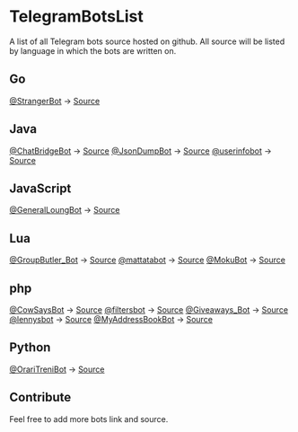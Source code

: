 # TelegramBotsList
A list of all Telegram bots source hosted on github.
All source will be listed by language in which the bots are written on.

## Go
[@StrangerBot](https://telegram.me/strangerbot) -> [Source](https://github.com/Machiel/strangerbot)

## Java
[@ChatBridgeBot](https://telegram.me/ChatBridgeBot) -> [Source](https://github.com/nadam/chatbridgebot)
[@JsonDumpBot](https://Telegram.me/JsonDumpBot) -> [Source](https://github.com/nadam/jsondumpbot)
[@userinfobot](https://telegram.me/userinfobot) -> [Source](https://github.com/nadam/userinfobot)

## JavaScript
[@GeneralLoungBot](https://telegram.me/generalloungebot) -> [Source](https://github.com/6697/secretlounge)

## Lua
[@GroupButler_Bot](https://telegram.me/GroupButler_Bot) -> [Source](https://github.com/RememberTheAir/GroupButler)
[@mattatabot](https://telegram.me/mattatabot) -> [Source](https://github.com/matthewhesketh/mattata)
[@MokuBot](https://telegram.me/MokuBot) -> [Source](https://github.com/topkecleon/otouto/tree/master)

## php
[@CowSaysBot](https://telegram.me/CowSaysBot) -> [Source](https://github.com/danog/cowsaysbot)
[@filtersbot](https://telegram.me/filtersbot) -> [Source](https://github.com/danog/filtersbot)
[@Giveaways_Bot](https://telegram.me/giveaways_bot) -> [Source](https://github.com/DanySpin97/GiveawaysBot)
[@lennysbot](https://telegram.me/lennysbot) -> [Source](https://github.com/danog/lennysbot)
[@MyAddressBookBot](https://telegram.me/MyAddressBookBot) -> [Source](https://github.com/DanySpin97/GiveawaysBot)

## Python
[@OrariTreniBot](https://telegram.me/OrariTreniBot) -> [Source](https://github.com/MarcoBuster/OrarioTreniBot)

## Contribute
Feel free to add more bots link and source.

